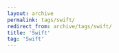 ```yaml
---
layout: archive
permalink: tags/swift/
redirect_from: archive/tags/swift/
title: 'Swift'
tag: 'Swift'
---
```

